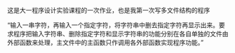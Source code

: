 这是大一程序设计实验课程的一次作业，也是我第一次写多文件结构的程序

“输入一串字符，再输入一个指定字符，将字符串中删去指定字符再显示出来。要求程序把输入字符串、删除指定字符和显示字符串的功能分别在各自单独的文件由外部函数来处理，主文件中的主函数只作调用各外部函数实现程序功能。”